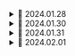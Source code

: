 <details>
<summary>📅 2024.01.28</summary>

<h1>Folder 구조 만들기</h1>

<h2>FRONT</h2>

**FRONT 폴더에서 해야함!!**

- Vite을 이용한 리액트 생성
  - `cd FE`
  - `npm init vite`
    - project name : `shoppingmall`
    - select a framework : `React`
    - select a variant : `Javascript`
  - `npm install` (node_modules 설치 확인)
  - `npm run dev` (port에서 웹 확인)

```
└─src
    ├─assets
    ├─components
    │   ├─NotAuthRoutes.jsx
    │   └─ProtectedRoutes.jsx
    ├─hooks
    ├─layout
    │   ├─Footer
    │   │   └─index.jsx
    │   └─NavBar
    │       ├─Sections
    │       │   └─NavItem.jsx
    │       └─index.jsx
    ├─pages
    │   ├─LandingPage
    │   │   └─index.jsx
    │   ├─LoginPage
    │   │   └─index.jsx
    │   └─RegisterPage
    │       └─index.jsx
    ├─store
    │   ├─index.js
    │   ├─thunkFunction.js
    │   └─userSlice.js
    └─utils
        └─axios.js
```

<h1>Vite ESlint 설정하기</h1>

`npm install -D vite-plugin-eslint eslint eslint-config-react-app`

- eslint plugin 적용하기
- `vite.config.js`

  - `import eslint from 'vite-plugin-eslint'`
  - `plugins: [react(), eslint()],` : `eslint()` 추가

- ## src/.eslintrc 파일 추가
  ```
  {
      "extends" : [
          "react-app"
      ]
  }
  ```

<h1>Tailwind CSS</h1>

- VSCode 확장프로그램 -> Tailwind CSS IntelliSense 설치

<h2>Tailwind</h2>

- HTML 안에서 CSS 스타일을 만들 수 있게 해주는 CSS 프레임 워크

- Tailwind CSS는 부트스트랩과 비슷하게 m-1, flex 와 같이 미리 세팅된 Utility Class 를 활용하는 방식으로 HTML 에서 스타일이 가능하다.
  - 빠른 스타일링 작업이 가능
  - class 혹은 id 명을 작성하기 위한 고생을 하지 않아도된다.
  - Utilty Class가 익숙해지는 시간이 필요할 수 있지만 IntelliSense 플러그인이 제공돼서 금방 익숙해진다.

https://tailwindcss.com/ 꼭 들어가서 확인하길 바란다..!

https://github.com/JEONGSUJONG/readme-main/assets/142254876/c379482f-b15d-4b12-a98d-16b5ffd8fcce .GIF

<h2>TailwindCSS 설정하기</h2>

https://tailwindcss.com/docs/guides/vite

- `npm install -D postcss autoprefixer tailwind` 혹은 `npm install tailwindcss --save-dev` 나는 전자의 방법이 안돼서 후자로 하니까 된다..!
- `npx tailwindcss init -p`

  - postcss.config.js , tailwind.config.js 파일 설치 확인!

- tailwind.config.js

```javascript
content: [
    "./index.html",
    "./src/**/*.{js,ts,jsx,tsx}",
],
```

- index.css

```css
@tailwind base;
@tailwind components;
@tailwind utilities;
```

Tailwind 준비 끝

```jsx
import "./App.css";
function App() {
  return (
    <div className="App">
      <h1 className="text-3xl font-bold underline">
        Hello World!
      </h1>
    </div>
  );
}
export default App;
```
- test해서 확인하길 바람

<img alt="image" src="https://github.com/JEONGSUJONG/readme-main/assets/142254876/0dc38be4-e4fa-4c69-895b-86313ddcf842">

<h1>React Router Dom</h1>

- React Router DOM 을 사용하면 웹 앱에서 동적 라우팅을 구현할 수 있습니다. 라우팅이 실행 중인 웹 외부의 구성에서 처리되는 기존 라우팅 아키텍쳐와 달리 React Router DOM은 웹 및 플랫폼의 요구 사항에 따라 컴포넌트 기반 라이팅을 용이하게 한다.

<h2>Single Page Application</h2>

- React는 SPA 이기 때문에 하나의 index.html 탬플릿 파일을 가지고 있다. 하나의 템플릿에 자바스크립트를 이용해서 다른 컴포넌트를 이 index.html 템플릿에 넣으므로 페이지를 변경해주게 된다.
- 이 때 React Router DOM 라이브러리가 새 컴포넌트로 라우팅/탐색을 하고 렌더링 하는데 도움이 된다.

<img alt="image" src="https://github.com/JEONGSUJONG/readme-main/assets/142254876/dffa9a45-a2a7-44f7-85d5-f6556c9bc840">

<h2>React Router 설정하기</h2>

- 앱 어디서나 React Router를 사용할 수 있도록 하기 위해 src 폴더에서 index.js 파일에 React-Router-DOM에 있는 BrowserRouter를 가져와 루트 구성 요소를 래핑한다.

<h3>BrowserRouter로 루트 컴포넌트 감싸기</h3>

```jsx
ReactDOM.render (
    <React.StrictMode>
        <App />
    </React.StrictMode>
    document.getElementById('root')
);
```

```jsx
import { BrowserRouter } from 'react-router-dom';

ReactDOM.render (
    <BrowserRouter>
        <App />
    </BrowserRouter>
    document.getElementById('root')
);
```

<h4>중첩 라우팅</h4>

- 복잡한 레이아웃 코드를 어지럽히지 않고 url 세그먼트에 연결시킬 수 있다.

```jsx
<BrowserRouter>
    <Routes>
        <Route path="/" element={ <App /> }>
        { /* App 컴포넌트에 Header Footer를 Layout */ }
            <Route index element={ <Home /> }>
            { /* "/" 경로의 Home 컴포넌트 */ }
            <Route path="teams" element={ <Teams /> }>
            { /* "/teams" 경로의 Teams 컴포넌트 */ }
                <Route index element={ <LeagueStanding /> }>
                { /* "/teams" 경로의 LeagueStainding 컴포넌트 */ }
                <Route path=":teamId" element={ <Team /> }>
                <Route path="new" element={ <NewTeamForm /> }>
            </Route>
        </Route>
    </Routes>
</BrowserRouter>
```


<h4>Outlet</h4>

- 자식 경로 요소를 렌더링하려면 부모 경로 요소에 `<Outlet />`을 사용해야 한다.
- 하위 경로가 렌더링될 때 중첩된 UI가 표시될 수 있다 (Header, Footer)

```jsx
function App() {
    return (
        <div>
            <h1>Welcome to the app</h1>
            <nav>
                <Link to="/">Home</Link>
                <Link to="/teams">Teams</Link>
            </nav>
            <div className="content">
                <Outlet />
            </div>
        </div>
    )
}
```


<h3>여러 컴포넌트 생성 및 라우트 정의</h3>

```jsx
function App() {
    return (
        <div className="App">
            <Routes>
                <Route path="/" element={ <Home /> } />
                <Route path="/about" element={ <About /> } />
                <Route path="/contact" element={ <Contact /> } />
            </Routes>
        </div>
    )
}
```

- Routes : 앱에서 생성될 모든 개별 경로에 대한 컨테이너/상위 영역
    - Route로 생성된 자식 컴포넌트 중 매칭되는 첫번째 Route를 렌더링

- Route : 단일 경로를 만드는 데 사용
    - `path` : 원하는 컴포넌트의 url 지정
    - `element` : 경로에 맞게 렌더링 되어야 하는 컴포넌트 지정

<h3>Link</h3>

```jsx
import { Link } from "react-router-dom";

function Home() {
    return (
        <div>
            <h1>HomePage</h1>
            <Link to="about">Showing About Page</Link>
            <Link to="contact">Showing Contact Page</Link>
        </div>
    )
}

export default Home;
```

- Link 구성 요소는 HTML의 앵커 요소(`<a />`)와 유사
    - to 경로는 사용자를 데려가는 경로로 지정
- 앱 구성 요소에 나열된 경로 이름을 생성했기 때문에 링크를 클릭하면 경로를 살펴보고 해당 경로 이름으로 구성 요소를 렌더링


<h1>React Router Dom 적용하기</h1>

- `npm install react-router-dom`

- main.jsx

```jsx
ReactDOM.createRoot(document.getElementById("root")).render(
  <BrowserRouter>
    <App />
  </BrowserRouter>
);
```

- App.jsx

```jsx
function Layout() {
  return (
    <div>
      <Navbar />
      <main>
        <Outlet />
      </main>
      <Footer />
    </div>
  );
}

function App() {
  return (
    <Routes>
      <Route path="/" element={<Layout />}>
        <Route index element={<LadingPage />} />
        <Route path="/login" element={<LoginPage />} />
        <Route path="/register" element={<RegisterPage />} />
      </Route>
    </Routes>
  );
}
```

</details>

<details>
<summary>📅 2024.01.30</summary>

<h1>Tailwind 적용하기</h1>

- App.jsx
```jsx
function Layout() {
  return (
    <div className="flex flex-col h-screen justify-between">
      <Navbar />
      <main className="mb-auto w-10/12 max-w-4xl mx-auto">
        <Outlet />
      </main>
      <Footer />
    </div>
  );
}
```

- 부모 `div` 에서 `flex` 로 설정하여 자식 요소들이 `flex` 아이템이 되게 설정한다.
- `flex-col` : flex 방향을 세로로 설정한다. 자식 요소(`Navbar`, `main`, `Footer`) 역시 세로로 쌓이게 된다.
- `h-screen` : flex 컨테이너의 높이를 화면 높이의 100%로 설정한다. flex 컨테이너가 화면 전체 높이를 차지한다.
- `justyfy-between` : 주 축을 따라 콘텐츠를 정렬한다. (이 경우에는 세로) , `Navbar` 를 화면 상단, `Footer` 를 화면 하단에 위치시켜 그 사이에 공간을 만든다.

- `md-auto` : `main` 요소의 하단 마진을 자동으로 설정한다. 이로써 `Navbar` 와 `Footer` 사이에서 가능한한 많은 공간을 차지하며 `Footer` 를 화면 하단으로 밀어낸다.
- `w-10/12` : `main` 요소의 너비를 부모 컨테이너의 약 83%로 너비를 차지한다.
- `max-w-4xl` : `main` 요소의 최대 너비 (`max-w`) 를 사전 정의된 값으로 설정
- `max-auto` : 좌우 마진을 자동으로 설정한다.


<h1>React-icons</h1>

https://react-icons.github.io/react-icons/

`npm install react-icons`

- Footer/index.jsx
```jsx
import React from "react";
import { AiOutlineSmile } from "react-icons/ai";
const Footer = () => {
  return (
    <div className="flex h-20 text-lg items-center justify-center bg-gray-800 text-white">
      All rights reserved. <AiOutlineSmile />
    </div>
  );
};
export default Footer;
```

<h1>Redux 사용하기</h1>

`npm install @reduxjs/toolkit react-redux`

- store/userSlice.js
```javascript
const initialState = {
    userData: {
        id: '',
        email: '',
        name: '',
        role: 0,
        image: '',
    },
    isAuth: false,
    isLoading: false,
    error: ''
};
```

- `initalState` 는 슬라이스 초기 상태를 정의한다.
- 사용자 데이터, 인증 상태, 로딩 여부, 오류 메시지를 포함한다.

```javascript
const userSlice = createSlice({
    name: 'user',         // 슬라이스의 이름
    initialState,         // 초기 상태
    reducers: {},         // 리듀서 액션 생성자 함수들이 정의되는 곳
    extraReducers: (builder) => {}  // 비동기 액션에 대한 추가 리듀서
});

export default userSlice.reducer;
```
- `createSlice` 함수는 슬라이스 객체를 생성한다.
  - `reducers` : 리듀서 함수를 정의할 수 있다. 리듀서는 액션이 발생했을 경우 상태를 어떻게 변경할지를 정의한다.
  - `extraReducers` : Redux Toolkit에서 비동기 액션에 대한 추가적인 리듀서를 정의할 수 있는 부분이다.

- 이 슬라이스는 Redux 스토어에 통합되고, 액션 및 리듀서 함수를 추가하여 상태를 업데이트하고 관리할 수 있다.


<h2>Redux store 생성하기</h2>
- store/index.js
  
```javascript
import { configureStore } from "@reduxjs/toolkit";
import userReducer from "./userSlice";

export const store = configureStore({
    reducer: {
        user: userReducer
    }
})
```

- Redux 스토어는 `configureStore` 함수를 사용하여 생성한다.
- `reducer` 속성에는 애플리케이션에 사용할 리듀서들을 등록한다.
  - 여기서는 `userReducer` 를 `user` 슬라이스에 등록


<h2>Provider 감싸기</h2>

- main.jsx

```jsx
ReactDOM.createRoot(document.getElementById("root")).render(
  <BrowserRouter>
    <Provider store={store}>
      <App />
    </Provider>
  </BrowserRouter>
);
```

- `Provider` 컴포넌트는 React 애플리케이션에 Redux 스토어를 제공한다.
- `store` prop에는 위에서 생성한 Redux 스토어가 전달된다.
- 이렇게 함으로써 애플리케이션 내의 모든 컴포넌트가 Redux 스토어의 상태에 접근하고 업데이트할 수 있게 된다.


- Redux 스토어에 정의된 상태와 리듀서를 사용하여 컴포넌트들이 상태를 공유하고 업데이트할 수 있다.


</details>

<details>
<summary>📅 2024.01.31</summary>

serializableCheck

- serialize : object 값을 string 값으로 변환 (JSON.stringify)
- deserialize : string 값을 object 값으로 변환 (JSON.parse)

action에 직렬화(serialize)가 불가능한 값 (non-serializable value)을 전달되면 에러가 나온다..!

- action이 디스패치하게 될 때 serialize 한 function이 들어가 있어서 에러가 나옴.
  - redux persist를 사용할 때 이러한 에러를 안보이게 하려면 serializableChekc를 false 하면 에러가 안나옴.


https://chromewebstore.google.com/detail/redux-devtools/lmhkpmbekcpmknklioeibfkpmmfibljd?hl=ko

![image](https://github.com/JEONGSUJONG/readme-main/assets/142254876/e702770c-dc83-4ec0-945e-6d146491d95c)

</details>

<details>
<summary>📅 2024.02.01</summary>

<h1>회원가입 페이지 만들기</h1>

- tailwind css 처음 사용해서 적응하느라 힘들었다...😥 그래도 작성하고 VSCode에 작성한 css속성 에 hover하면 무슨 기능인지 나온다.

```jsx
const RegisterPage = () => {
  return (
    <section className="flex flex-col justify-center mt-20 max-w-[400px] m-auto">
      <div className="p-6 bg-white rounded-md shadow-md">
        <h1 className="text-3xl font-semibold text-center">회원가입</h1>
        <form className="mt-6">
          
          <div className="mb-2">
            <label
              htmlFor="email"
              className="text-sm font-semibold text-center"
            >
              Email
            </label>
            <input
              type="email"
              id="email"
              className="w-full px-4 py-2 mt-2 bg-white border rounded-md"
            />
          </div>

          ...

          <div className="mt-6">
            <button
              type="submit"
              className="w-full bg-black text-white px-4 py-2 rounded-md hover:bg-gray-700 duration-200"
            >
              회원가입
            </button>
            <p className="mt-8 text-xs font-light text-center text-gray-700">
              이미 가입된 회원이신가요?
              <a href="/login" className="font-medium hover:underline">
                로그인
              </a>
            </p>
          </div>

        </form>
      </div>
    </section>
  );
};
```

- `flex-col` : 아이템을 세로로 배치하는 Flexbox의 속성, 요소들을 세로(column)로 쌓는다
- `justify-center` : 부모 요소 내에서 자식 요소들을 수평 방향으로 가운데 정렬하는 Flexbox의 속성
- `text-center` : 텍스트를 수평 방향으로 가운데 정렬하는 CSS 속성, 텍스트를 가운데로 정렬
- `px` / `py` : `px`는 수평(padding-x) 방향의 안쪽 여백 지정하고 `py`는 수직(padding-y) 방향의 안쪽 여백 지정

<h2>React-Hook-Form</h2>

- 유효성 검사를 위한 React-Hook 사용
[https://react-hook-form.com/get-started](https://react-hook-form.com/get-started)

- `npm install react-hook-form`

- RegisterPage/index.jsx

```jsx
  const {
    register,
    handleSubmit,
    formState: { errors },
    reset,
  } = useForm({ mode: "onChange" });
```

- `useForm` hook (register, handleSubmit, ,formState, reset 모두 useForm 훅에 있는 함수이다.)
  - `useForm` 은 폼을 초기화하는 `react-hook-form` 에서 제공된다.
  - `register` 함수는 입력 요소를 폼에 등록하고 유효성 검사를 가능하게 한다.

```jsx
  const onSubmit = ({ email, password, name }) => {
    reset();
  };
```

- `onSubmit` : 폼이 제출될 때 실행되는 함수로써 간단히 `reset` 함수를 호출하여 입력값을 초기화한다.

```jsx
  const userEmail = {
    required: "이메일을 입력해주세요.",
  };
  const userName = {
    required: "이름을 입력해주세요.",
  };
  const userPassword = {
    required: "비밀번호를 입력해주세요.",
    minLength: {
      value: 6,
      message: "최소 6자입니다.",
    },
  };
```

- 유효성 검사 규칙을 설정할 수 있다.

```jsx
<input
  type="email"
  id="email"
  className="w-full px-4 py-2 mt-2 bg-white border rounded-md"
  {...register("email", userEmail)}
/>
```

- 앞서 등록한 유효성 검사 함수인 `register` 로 입력 요소를 폼에 등록하고 해당 필드에 대한 유효성 검사를 한다.


```jsx
{errors?.email && (
  <div>
    <span className="text-red-500">{errors.email.message}</span>
  </div>
)}
```

- `errors` 객체를 통해 유효성 검사에서 발생한 에러를 확인하고 에러 메시지를 보낸다.


<h1>Axios Instance</h1>

- Axios : 브라우저, Node.js 를 위한 Promise API 를 활용하는 HTTP 비동기 통신 라이브러리.
  - 쉽게 말해 BE와 FE가 통신을 쉽게하기 위해 Ajax와 더불어 사용한다.

![image](https://github.com/JEONGSUJONG/readme-main/assets/142254876/fcb39d7f-5ab5-4762-ba76-9838b11023e8)

<h2>Axios 사용방법</h2>

- `npm install axios --save`
- Axios를 사용할 때 중복된 설정을 피하기 위해 인스턴스를 생성하는 것이 일반적
  - 여러 요청에서 공통으로 사용할 설정 (baseURL)을 인스턴스에 정의
  - `localhost:4000/login?name="sujong"`
  - `localhost:4000/register?name="sujong"`

- utils/axios.js
```javascript
import axios from "axios";

const axiosInstance = axios.create({
  baseURL: import.meta.env.PROD ? "" : "http://localhost:5000",
});

export default axiosInstance;
```

- `axios.create` : Axios 인스턴스를 생성한다.
- `import.meta.env.PROD` 
  - `true` 인 경우는 배포 후 나오는 URL 설정 
  - `false` 인 경우는 개발 환경 (서버의 로컬환경 URL 설정)


- axiosInstance 적용 예시
```jsx
import axiosInstance from "./utils/axios.js";

axiosInstance.get("/login", { params: { name: "sujong" } })
  .then(response => {
    console.log(response.data);
  })
  .catch(error => {
    console.error(error);
  });
```

-  `/login` 엔드포인트로 `GET` 요청을 보내고 있으며, 필요에 따라 다양한 HTTP 메서드에 대한 요청을 설정할 수 있다.


<h1>회원가입 기능 생성</h1>

- store/thunkFunction.js
```javascript
import { createAsyncThunk } from "@reduxjs/toolkit";
import axiosInstance from "../utils/axios";

export const registerUser = createAsyncThunk(
    "user/registerUser",
    async (body, thunkAPI) => {
        try {
            const response = await axiosInstance.post(
                `/users/register`,
                body
            )
            return response.data;
        } catch (error) {
            console.log(error);
            return thunkAPI.rejectWithValue(error.response.data || error.message);
        }
    }
);
```

- store/userSlice.js
```javascript
const userSlice = createSlice({
    name: 'user',
    initialState,
    reducers: {},
    extraReducers: (builder) => { 
        builder
          .addCase(registerUser.pending, (state) => {
            state.isLoading = true;
          })
          .addCase(registerUser.fulfilled, (state) => {
            state.isLoading = false;
          })
          .addCase(registerUser.rejected, (state, action) => {
            state.isLoading = false;
            state.error = action.payload;
          });
    }
})
```

- Register/index.jsx
```jsx
  const dispatch = useDispatch();

  const onSubmit = ({ email, password, name }) => {
    const body = {
      email,
      password,
      name,
      image: `https://via.placeholder.com/600x400?text=no+user+image`,
    };
    
    dispatch(registerUser(body));

    reset();
  };
```

<h1>react Toastify</h1>

[https://www.npmjs.com/package/react-toastify](https://www.npmjs.com/package/react-toastify)
[https://fkhadra.github.io/react-toastify/introduction/](https://fkhadra.github.io/react-toastify/introduction/)


- `npm install react-toastify`

```jsx
import { ToastContainer } from 'react-toastify'
import 'react-toastify/dist/ReactToastify.css'
```

- App.jsx
```jsx
function Layout() {
  return (
    <div className="flex flex-col h-screen justify-between">
      <ToastContainer
        position="bottom-right"
        autoClose={1500}
        theme="light"
        transition:Slide
      />
      <Navbar />
      <main className="mb-auto w-10/12 max-w-4xl mx-auto">
        <Outlet />
      </main>
      <Footer />
    </div>
  );
}
```

- 사이트 참고해서 원하는 디자인으로 적용 가능하다.

- store/userSlice.js

```javascript
const userSlice = createSlice({
    name: 'user',
    initialState,
    reducers: {},
    extraReducers: (builder) => { 
        builder
          .addCase(registerUser.pending, (state) => {
            state.isLoading = true;
          })
          .addCase(registerUser.fulfilled, (state) => {
              state.isLoading = false;
              toast.info('회원가입을 성공했습니다.')
          })
          .addCase(registerUser.rejected, (state, action) => {
            state.isLoading = false;
              state.error = action.payload;
              toast.info(state.payload);
          });
    }
})

```

https://github.com/JEONGSUJONG/readme-main/assets/142254876/28294404-55ca-4604-b40f-b4bd2bdc0cdf



</details>